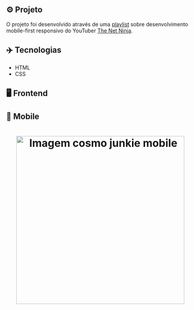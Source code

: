 ## ⚙️ Projeto
O projeto foi desenvolvido através de uma <a href="https://www.youtube.com/playlist?list=PL4cUxeGkcC9hH1tAjyUPZPjbj-7s200a4" target="_blank">playlist</a> sobre desenvolvimento mobile-first responsivo do YouTuber <a href="https://www.youtube.com/c/TheNetNinja" target="_blank">The Net Ninja</a>.

## ✈️ Tecnologias
- HTML
- CSS

## 🖥️ Frontend

## 📱 Mobile
<h1 align="center">
  <img alt="Imagem cosmo junkie mobile" src="https://i.imgur.com/r5F5bnt.png" width="450px"> 
</h1>